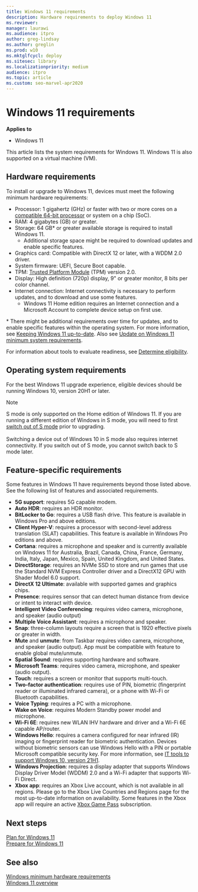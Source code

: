 ```yaml
---
title: Windows 11 requirements
description: Hardware requirements to deploy Windows 11
ms.reviewer: 
manager: laurawi
ms.audience: itpro
author: greg-lindsay
ms.author: greglin
ms.prod: w10
ms.mktglfcycl: deploy
ms.sitesec: library
ms.localizationpriority: medium
audience: itpro
ms.topic: article
ms.custom: seo-marvel-apr2020
---
```


# Windows 11 requirements

**Applies to**

-   Windows 11

This article lists the system requirements for Windows 11. Windows 11 is also supported on a virtual machine (VM). 

## Hardware requirements

To install or upgrade to Windows 11, devices must meet the following minimum hardware requirements:
 
- Processor: 1 gigahertz (GHz) or faster with two or more cores on a [compatible 64-bit processor](https://aka.ms/CPUlist) or system on a chip (SoC).
- RAM: 4 gigabytes (GB) or greater.
- Storage: 64 GB\* or greater available storage is required to install Windows 11.
  - Additional storage space might be required to download updates and enable specific features.
- Graphics card: Compatible with DirectX 12 or later, with a WDDM 2.0 driver.
- System firmware: UEFI, Secure Boot capable.
- TPM: [Trusted Platform Module](/windows/security/information-protection/tpm/trusted-platform-module-overview) (TPM) version 2.0.
- Display: High definition (720p) display, 9" or greater monitor, 8 bits per color channel.
- Internet connection: Internet connectivity is necessary to perform updates, and to download and use some features. 
  - Windows 11 Home edition requires an Internet connection and a Microsoft Account to complete device setup on first use.

\* There might be additional requirements over time for updates, and to enable specific features within the operating system. For more information, see [Keeping Windows 11 up-to-date](https://www.microsoft.com/windows/windows-11-specifications). Also see [Update on Windows 11 minimum system requirements](https://blogs.windows.com/windows-insider/2021/06/28/update-on-windows-11-minimum-system-requirements/).

For information about tools to evaluate readiness, see [Determine eligibility](windows-11-plan.md#determine-eligibility).

## Operating system requirements

For the best Windows 11 upgrade experience, eligible devices should be running Windows 10, version 20H1 or later.

> [!NOTE]
> S mode is only supported on the Home edition of Windows 11.
> If you are running a different edition of Windows in S mode, you will need to first [switch out of S mode](/windows/deployment/windows-10-pro-in-s-mode) prior to upgrading.<br>&nbsp;<br>
> Switching a device out of Windows 10 in S mode also requires internet connectivity. If you switch out of S mode, you cannot switch back to S mode later.

## Feature-specific requirements

Some features in Windows 11 have requirements beyond those listed above. See the following list of features and associated requirements.

- **5G support**: requires 5G capable modem.
- **Auto HDR**: requires an HDR monitor.
- **BitLocker to Go**: requires a USB flash drive. This feature is available in Windows Pro and above editions. 
- **Client Hyper-V**: requires a processor with second-level address translation (SLAT) capabilities. This feature is available in Windows Pro editions and above. 
- **Cortana**: requires a microphone and speaker and is currently available on Windows 11 for Australia, Brazil, Canada, China, France, Germany, India, Italy, Japan, Mexico, Spain, United Kingdom, and United States.
- **DirectStorage**: requires an NVMe SSD to store and run games that use the Standard NVM Express Controller driver and a DirectX12 GPU with Shader Model 6.0 support.
- **DirectX 12 Ultimate**: available with supported games and graphics chips.
- **Presence**: requires sensor that can detect human distance from device or intent to interact with device.
- **Intelligent Video Conferencing**: requires video camera, microphone, and speaker (audio output) 
- **Multiple Voice Assistant**: requires a microphone and speaker.
- **Snap**: three-column layouts require a screen that is 1920 effective pixels or greater in width.
- **Mute** and **unmute**: from Taskbar requires video camera, microphone, and speaker (audio output). App must be compatible with feature to enable global mute/unmute.
- **Spatial Sound**: requires supporting hardware and software.
- **Microsoft Teams**: requires video camera, microphone, and speaker (audio output).
- **Touch**: requires a screen or monitor that supports multi-touch.
- **Two-factor authentication**: requires use of PIN, biometric (fingerprint reader or illuminated infrared camera), or a phone with Wi-Fi or Bluetooth capabilities.
- **Voice Typing**: requires a PC with a microphone.
- **Wake on Voice**: requires Modern Standby power model and microphone.
- **Wi-Fi 6E**: requires new WLAN IHV hardware and driver and a Wi-Fi 6E capable AP/router.
- **Windows Hello**: requires a camera configured for near infrared (IR) imaging or fingerprint reader for biometric authentication. Devices without biometric sensors can use Windows Hello with a PIN or portable Microsoft compatible security key. For more information, see [IT tools to support Windows 10, version 21H1](https://techcommunity.microsoft.com/t5/windows-it-pro-blog/it-tools-to-support-windows-10-version-21h1/ba-p/2365103).
- **Windows Projection**: requires a display adapter that supports Windows Display Driver Model (WDDM) 2.0 and a Wi-Fi adapter that supports Wi-Fi Direct.
- **Xbox app**: requires an Xbox Live account, which is not available in all regions. Please go to the Xbox Live Countries and Regions page for the most up-to-date information on availability. Some features in the Xbox app will require an active [Xbox Game Pass](https://www.xbox.com/xbox-game-pass) subscription.


## Next steps

[Plan for Windows 11](windows-11-plan.md)<br>
[Prepare for Windows 11](windows-11-prepare.md)

## See also

[Windows minimum hardware requirements](/windows-hardware/design/minimum/minimum-hardware-requirements-overview)<br>
[Windows 11 overview](windows-11.md)


